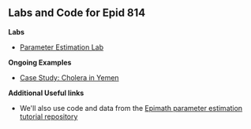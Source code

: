 
## Labs and Code for Epid 814

**Labs**
- [Parameter Estimation Lab](https://epimath.github.io/epid-814-materials/Labs/EstimationLab/)

**Ongoing Examples**
- [Case Study: Cholera in Yemen](https://epimath.github.io/epid-814-materials/Labs/CholeraYemenCaseStudy/)

**Additional Useful links**
- We'll also use code and data from the [Epimath parameter estimation tutorial repository](https://github.com/epimath/param-estimation-SIR)
